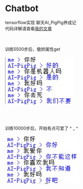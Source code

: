 # Chatbot
tensorflow实现 聊天AI_PigPig养成记
<br>
代码详解请查看[我的文章](https://segmentfault.com/a/1190000018167518)
<br><br><br>

训练5500步后，傲娇属性get<br><br>
![](https://github.com/ShimmerPig/Chatbot/blob/master/1.jpg)

<br><br><br>
训练10000步后，开始有点可爱了 ^ _ ^<br><br>
![](https://github.com/ShimmerPig/Chatbot/blob/master/2.jpg)
